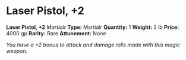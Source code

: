 # Laser Pistol, +2

**Laser Pistol, +2**
_Martialr_
**Type:** Martialr
**Quantity:** 1
**Weight:** 2 lb
**Price:** 4000 gp
**Rarity:** Rare
**Attunement:** None

*You have a +2 bonus to attack and damage rolls made with this magic weapon.*